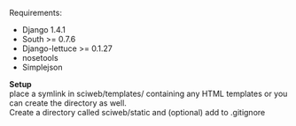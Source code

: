 Requirements:
- Django 1.4.1
- South >= 0.7.6
- Django-lettuce >= 0.1.27
- nosetools
- Simplejson

<b>Setup</b><br />
place a symlink in sciweb/templates/ containing any HTML templates or you can create the directory as well.<br />
Create a directory called sciweb/static and (optional) add to .gitignore



